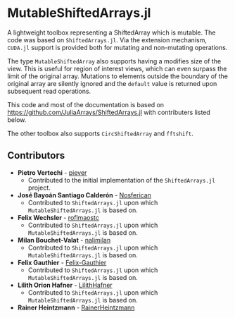 # MutableShiftedArrays.jl
A lightweight toolbox representing a ShiftedArray which is mutable. The code was based on `ShiftedArrays.jl`.
Via the extension mechanism, `CUDA.jl` support is provided both for mutating and non-mutating operations.

The type `MutableShiftedArray` also supports having a modifies size of the view. This is useful for region of interest views, which can even
surpass the limit of the original array.
Mutations to elements outside the boundary of the original array are silently ignored and the `default` value is returned upon subsequent read operations.

This code and most of the documentation is based on https://github.com/JuliaArrays/ShiftedArrays.jl with contributers listed below.

The other toolbox also supports `CircShiftedArray` and `fftshift`.

## Contributors
- **Pietro Vertechi** - [piever](https://github.com/piever)
  - Contributed to the initial implementation of the `ShiftedArrays.jl` project.
- **José Bayoán Santiago Calderón** - [Nosferican](https://github.com/Nosferican)
  - Contributed to `ShiftedArrays.jl` upon which `MutableShiftedArrays.jl` is based on.
- **Felix Wechsler** - [roflmaostc](https://github.com/roflmaostc)
  - Contributed to `ShiftedArrays.jl` upon which `MutableShiftedArrays.jl` is based on.
- **Milan Bouchet-Valat** - [nalimilan](https://github.com/nalimilan)
  - Contributed to `ShiftedArrays.jl` upon which `MutableShiftedArrays.jl` is based on.
- **Felix Gauthier** - [Felix-Gauthier](https://github.com/Felix-Gauthier)
  - Contributed to `ShiftedArrays.jl` upon which `MutableShiftedArrays.jl` is based on.
- **Lilith Orion Hafner** - [LilithHafner](https://github.com/LilithHafner)
  - Contributed to `ShiftedArrays.jl` upon which `MutableShiftedArrays.jl` is based on.
- **Rainer Heintzmann** - [RainerHeintzmann](https://github.com/RainerHeintzmann)

